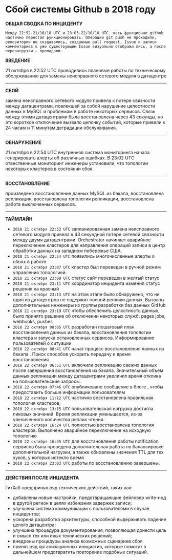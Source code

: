 # Сбой системы Github в 2018 году

**ОБЩАЯ СВОДКА ПО ИНЦИДЕНТУ**

    Между 22:52-21/10/18 UTC и 23:03-22/10/18 UTC  весь функционал github частично перестал функционировать. Операции git push не проходили, репозитории не создавались, созданные pull request, Issue и записи комментариев к уже существующим Issue визуально отобража лись, а после перезагрузки — пропадали.

**ВВЕДЕНИЕ**

21 октября в 22:52 UTC проводились плановые работы по техническому обслуживанию для замены неисправного сетевого модуля в датацентре

---

**СБОЙ**

замена неисправного сетевого модуля привела к потере связности между датацентрами, повлекшей за собой нарушение целостности данных в MySQL и проблемам в работе некоторых сервисов. Связь между этими датацентрами была восстановлена через 43 секунды, но это короткое отключение вызвало цепочку событий, которые привели к 24 часам и 11 минутам деградации обслуживания.

---

**ОБНАРУЖЕНИЕ**

21 октября в 22:54 UTC внутренняя система мониторинга начала генерировать алерты об различных ошибках. В 23:02 UTC отвественные мониторинг инженеры установили, что топологии некоторых кластеров в состоянии сбоя.

---

**ВОССТАНОВЛЕНИЕ**

произведено восстановление данных MySQL из бэкапа, восстановлена репликация, восстановлена топология репликации, восстановлена работа выключенных сервисов.

---

**ТАЙМЛАЙН**

- `2018 21 октября 22:52 UTC` запланированная замена неисправного сетевого модуля привела к 43 секундной потере сетевой связности между двумя датацентрами. Orchestrator начинает аварийное переключение кластеров для направления операций записи в центр обработки данных на западном побережье США.
- `2018 21 октября 22:54 UTC` появились многочисленные алерты о сбоях в работе.
- `2018 21 октября 23:07 UTC` кластер был переведен в ручной режим управления топологией.
- `2018 21 октября 23:09 UTC` статус сайт переведен  в желтый статус
- `2018 21 октября 23:11 UTC` координатор инцидента изменил статус решения на красный
- `2018 21 октября 23:13 UTC` на этом этапе было обнаружено, что ни один из датацентров не содержит полной реплики данных. Вызваны дополнительные инженеры из группы разработки баз данных GitHub
- `2018 21 октября 23:19 UTC` чтобы обеспечить целостность данных, было принято решение об отключении некоторых служб: pages jobs, webhooks, pushes
- `2018 22 октября 00:05 UTC` разработан пошаговый план восстановления данных из бэкапа, восстановления топологии кластера и запуска остановленных сервисов. Информирование пользователей о ситуации
- `2018 22 октября 00:41 UTC` начат процесс восстановления ланных из бекапа . Поиск способов ускорить передачу и время восстановления
- `2018 22 октября 06:51 UTC` включили репликацию свежих данных после завершения восстановления из бэкапа. Значительный объем данных репликации между датацентрами увеличил время отклика на пользовательские запросы.
- `2018 22 октября 07:46 UTC` опубликовано сообщение в блоге , чтобы предоставить больше  информации пользователям
- `2018 22 октября 11:12 UTC` частично восстановлена правильная топология кластеров, 
- `2018 22 октября 13:15 UTC` пользовательская нагрузка достигла пиковых значений.  Время репликации уменьшается, из-за увеличенного количества реплик чтения.
- `2018 22 октября 16:24 UTC` полностью восстановлена топология кластеров. Выполнено аварийное переключение на исходную топологию
- `2018 22 октября 16:45 UTC` для восстановления работы notification сервисов была проведена дополнительная работа по балансировке дополнительной нагрузки, а также обновлены значения TTL для тех хуков, у которых истекло время 
- `2018 22 октября 23:03 UTC` работы по восстановлению завершены.

---

**ДЕЙСТВИЯ ПОСЛЕ ИНЦИДЕНТА**

ГитХаб предпринял ряд технических действий, таких как:

- добавлены новые настройки, предотвращающие фейловер write-нод в другой регион в целях избежания задержек записи;
- улучшена система коммуникации с пользователями в случае инцидентов;
- ускорена разработка архитектуры, способной выдерживать падение целого датацентра;
- улучшена процедура документирования, позволяющая донести цель и смысл тех или иных технических решений;
- внедрены процедуры анализа возможных сценариев сбоя
- принят ряд организационных инициатив, которые помогут в дальнейшем предотвратить повторение подобных ситуаций.
